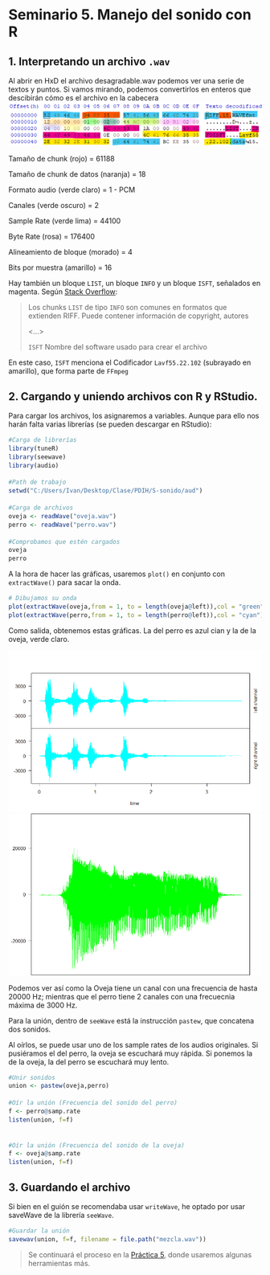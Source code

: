 # Seminario 5. Manejo del sonido con R

## 1. Interpretando un archivo `.wav`
Al abrir en HxD el archivo desagradable.wav podemos ver  una serie de textos y puntos. Si vamos mirando, podemos convertirlos en enteros que descibirán cómo es el archivo en la cabecera
![DumpHexadecimal](img/DumpHexadecimal.png)

Tamaño de chunk (rojo) = 61188

Tamaño de chunk de datos (naranja) = 18

Formato audio (verde claro) = 1 - PCM

Canales (verde oscuro) = 2

Sample Rate (verde lima)  = 44100

Byte Rate (rosa) = 176400

Alineamiento de bloque (morado) = 4

Bits por muestra (amarillo) = 16

Hay también un bloque `LIST`, un bloque `INFO` y un bloque `ISFT`, señalados en magenta. Según [Stack Overflow](https://stackoverflow.com/a/63929383):
> Los chunks `LIST` de tipo `INFO` son comunes en formatos que extienden RIFF. Puede contener información de copyright, autores
> 
> <...>
> 
> `ISFT` Nombre del software usado para crear el archivo

En este caso, `ISFT` menciona el Codificador `Lavf55.22.102` (subrayado en amarillo), que forma parte de `FFmpeg`

## 2. Cargando y uniendo archivos con R y RStudio.
Para cargar los archivos, los asignaremos a variables. Aunque para ello nos harán falta varias librerías (se pueden descargar en RStudio):
```r
#Carga de librerías
library(tuneR)
library(seewave)
library(audio)

#Path de trabajo
setwd("C:/Users/Ivan/Desktop/Clase/PDIH/S-sonido/aud")

#Carga de archivos
oveja <- readWave("oveja.wav")
perro <- readWave("perro.wav")

#Comprobamos que estén cargados
oveja
perro
```


A la hora de hacer las gráficas, usaremos `plot()` en conjunto con `extractWave()` para sacar la onda.

```r
# Dibujamos su onda
plot(extractWave(oveja,from = 1, to = length(oveja@left)),col = "green" )
plot(extractWave(perro,from = 1, to = length(perro@left)),col = "cyan")
```

Como salida, obtenemos estas gráficas. La del perro es azul cian y la de la oveja, verde claro.

![Perro](img/PlotPerro.png)
![Oveja](img/PlotOveja.png)

Podemos ver así como la Oveja tiene un canal con una frecuencia de hasta 20000 Hz; mientras que el perro tiene 2 canales con una frecuecnia máxima de 3000 Hz.

Para la unión, dentro de `seeWave` está la instrucción `pastew`, que concatena dos sonidos.

Al oírlos, se puede usar uno de los sample rates de los audios originales. Si pusiéramos el del perro, la oveja se escuchará muy rápida. Si ponemos la de la oveja, la del perro se escuchará muy lento.

```r
#Unir sonidos
union <- pastew(oveja,perro)

#Oír la unión (Frecuencia del sonido del perro)
f <- perro@samp.rate
listen(union, f=f)


#Oír la unión (Frecuencia del sonido de la oveja)
f <- oveja@samp.rate
listen(union, f=f)
```

## 3. Guardando el archivo
Si bien en el guión se recomendaba usar `writeWave`, he optado por usar saveWave de la librería `seeWave`.

```r
#Guardar la unión
savewav(union, f=f, filename = file.path("mezcla.wav"))
```

> Se continuará el proceso en la [Práctica 5](../P5/README.md), donde usaremos algunas herramientas más.